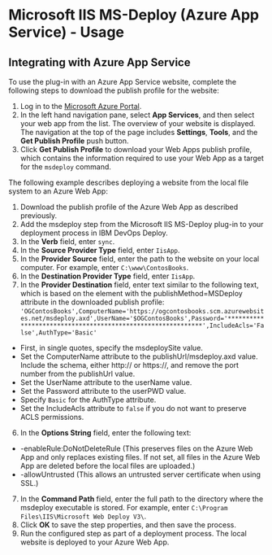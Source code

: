 
# Microsoft IIS MS-Deploy (Azure App Service) - Usage


## Integrating with Azure App Service

To use the plug-in with an Azure App Service website, complete the following steps to download the publish profile for the website:

1. Log in to the [Microsoft Azure Portal](https://portal.azure.com/ "Microsoft Azure Portal").
2. In the left hand navigation pane, select **App Services**, and then select your web app from the list. The overview of your website is displayed. The navigation at the top of the page includes **Settings**, **Tools**, and the **Get Publish Profile** push button.
3. Click **Get Publish Profile** to download your Web Apps publish profile, which contains the information required to use your Web App as a target for the `msdeploy` command.

The following example describes deploying a website from the local file system to an Azure Web App:

1. Download the publish profile of the Azure Web App as described previously.
2. Add the msdeploy step from the Microsoft IIS MS-Deploy plug-in to your deployment process in IBM DevOps Deploy.
1. In the **Verb** field, enter `sync`.
2. In the **Source Provider Type** field, enter `IisApp`.
3. In the **Provider Source** field, enter the path to the website on your local computer. For example, enter `C:\www\ContosBooks`.
4. In the **Destination Provider Type** field, enter `IisApp`.
5. In the **Provider Destination** field, enter text similar to the following text, which is based on the <publishData><publishProfile> element with the publishMethod=MSDeploy attribute in the downloaded publish profile: `'OGContosBooks',ComputerName='https://ogcontosbooks.scm.azurewebsites.net/msdeploy.axd',UserName='$OGContosBooks',Password='************************************************************',IncludeAcls='False',AuthType='Basic'`
* First, in single quotes, specify the msdeploySite value.
* Set the ComputerName attribute to the publishUrl/msdeploy.axd value. Include the schema, either http:// or https://, and remove the port number from the publishUrl value.
* Set the UserName attribute to the userName value.
* Set the Password attribute to the userPWD value.
* Specify `Basic` for the AuthType attribute.
* Set the IncludeAcls attribute to `false` if you do not want to preserve ACLS permissions.
6. In the **Options String** field, enter the following text:
* -enableRule:DoNotDeleteRule (This preserves files on the Azure Web App and only replaces existing files. If not set, all files in the Azure Web App are deleted before the local files are uploaded.)
* -allowUntrusted (This allows an untrusted server certificate when using SSL.)
7. In the **Command Path** field, enter the full path to the directory where the msdeploy executable is stored. For example, enter `C:\Program Files\IIS\Microsoft Web Deploy V3\`.
3. Click **OK** to save the step properties, and then save the process.
4. Run the configured step as part of a deployment process. The local website is deployed to your Azure Web App.
